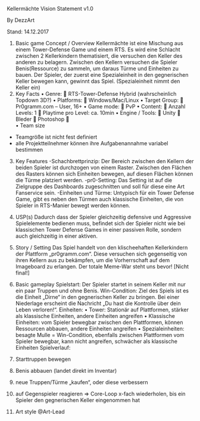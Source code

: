









Kellermächte
Vision Statement v1.0







By DezzArt







Stand: 14.12.2017
1. Basic game Concept / Overview 
Kellermächte ist eine Mischung aus einem Tower-Defense Game und einem RTS. Es wird eine Schlacht zwischen 2 Kellerkindern thematisiert, die versuchen den Keller des anderen zu belagern. 
Zwischen den Kellern versuchen die Spieler Benis(Ressource) zu sammeln, um daraus Türme und Einheiten zu bauen. Der Spieler, der zuerst eine Spezialeinheit in den gegnerischen Keller bewegen kann, gewinnt das Spiel. (Spezialeinheit nimmt den Keller ein)
2. Key Facts
•	Genre:
	RTS-Tower-Defense Hybrid  (wahrscheinlich Topdown 3D?)
•	Platforms:
	Windows/Mac/Linux
•	Target Group:
	Pr0gramm.com – User, 16+
•	Game mode: 
	PvP
•	 Content: 
	Anzahl Levels:  1
	Playtime pro Level:  ca. 10min
•	Engine / Tools:
	Unity 
	Bleder
	Photoshop 
	
•	Team size 
- Teamgröße ist nicht fest definiert 
- alle Projektteilnehmer können ihre Aufgabenannahme variabel bestimmen 
3. Key Features 
-Schachbrettprinzip:
Der Bereich zwischen den Kellern der beiden Spieler ist durchzogen von einem Raster. Zwischen den Flächen des Rasters können sich Einheiten bewegen, auf diesen Flächen können die Türme platziert werden.
-pr0-Setting:
Das Setting ist auf die Zielgruppe des Dashboards zugeschnitten und soll für diese eine Art Fanservice sein.
-Einheiten und Türme:
Untypisch für ein Tower Defense Game, gibt es neben den Türmen auch klassische Einheiten, die von Spieler in RTS-Manier bewegt werden können.




4. USP(s) 
Dadurch dass der Spieler gleichzeitig defensive und Aggressive Spielelemente bedienen muss, befindet sich der Spieler nicht wie bei klassischen Tower Defense Games in einer passiven Rolle, sondern auch gleichzeitig in einer aktiven.

5. Story / Setting 
Das Spiel handelt von den klischeehaften Kellerkindern der Plattform „pr0gramm.com“. Diese versuchen sich gegenseitig von ihren Kellern aus zu bekämpfen, um die Vorherrschaft auf dem Imageboard zu erlangen. 
Der totale Meme-War steht uns bevor!
[Nicht final!]
6. Basic gameplay 
	Spielstart:
Der Spieler startet in seinem Keller mit nur ein paar Truppen und ohne Benis.
	Win-Condition:
Ziel des Spiels ist es die Einheit „Dirne“ in den gegnerischen Keller zu bringen. Bei einer Niederlage erscheint die Nachricht „Du hast die Kontrolle über dein Leben verloren!“.
Einheiten:
•	Tower: Stationär auf Plattformen, stärker als klassische Einheiten, andere Einheiten angreifen 
•	Klassische Einheiten: vom Spieler bewegbar zwischen den Plattformen, können Ressourcen abbauen, andere Einheiten angreifen
•	Spezialeinheiten: besagte Mulle = Win-Condition, ebenfalls zwischen Plattformen vom Spieler bewegbar, kann nicht angreifen, schwächer als klassische Einheiten 
Spielverlauf:
1. Starttruppen bewegen  
2. Benis abbauen (landet direkt im Inventar)
3. neue Truppen/Türme „kaufen“, oder diese verbessern 
4. auf Gegenspieler reagieren 
=> Core-Loop x-fach wiederholen, bis ein Spieler den gegnerischen Keller eingenommen hat

7. Art style 
@Art-Lead 
